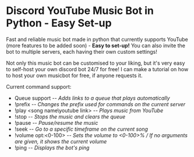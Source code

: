 # Discord YouTube Music Bot in Python - Easy Set-up
Fast and reliable music bot made in python that currently supports YouTube (more features to be added soon) - **Easy to set-up!**
You can also invite the bot to multiple servers, each having their own custom settings!


Not only this music bot can be customised to your liking, but it's very easy to self-host your own discord bot 24/7 for free! I can make a tutorial on how to host your own musicbot for free, if anyone requests it.

Current command support:
- Queue support -- *Adds links to a queue that plays automatically*
- !prefix -- *Changes the prefix used for commands on the current server*
- !play <song name\youtube link> -- *Plays music from YouTube*
- !stop -- *Stops the music and clears the queue*
- !pause -- *Pause/resume the music*
- !seek <seconds> -- *Go to a specific timeframe on the current song*
- !volume opt:<0-100> -- *Sets the volume to <0-100>% / If no arguments are given, it shows the current volume*
- !ping -- *Displays the bot's ping*